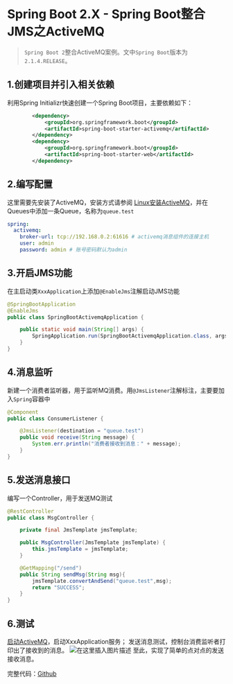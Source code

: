 # Spring Boot 2.X - Spring Boot整合JMS之ActiveMQ
> `Spring Boot 2`整合ActiveMQ案例。文中`Spring Boot`版本为`2.1.4.RELEASE`。

## 1.创建项目并引入相关依赖
利用Spring Initializr快速创建一个Spring Boot项目，主要依赖如下：

```xml
        <dependency>
            <groupId>org.springframework.boot</groupId>
            <artifactId>spring-boot-starter-activemq</artifactId>
        </dependency>
        <dependency>
            <groupId>org.springframework.boot</groupId>
            <artifactId>spring-boot-starter-web</artifactId>
        </dependency>
```
## 2.编写配置
这里需要先安装了ActiveMQ，安装方式请参阅 [Linux安装ActiveMQ](https://blog.csdn.net/xudc0521/article/details/89329696)，并在Queues中添加一条Queue，名称为`queue.test`
```yaml
spring:
  activemq:
    broker-url: tcp://192.168.0.2:61616 # activemq消息组件的连接主机
    user: admin
    password: admin # 账号密码默认为admin
```
## 3.开启JMS功能
在主启动类`XxxApplication`上添加`@EnableJms`注解启动JMS功能
```java
@SpringBootApplication
@EnableJms
public class SpringBootActivemqApplication {

    public static void main(String[] args) {
        SpringApplication.run(SpringBootActivemqApplication.class, args);
    }
}
```
## 4.消息监听
新建一个消费者监听器，用于监听MQ消费。用`@JmsListener`注解标注，主要要加入`Spring`容器中
```java
@Component
public class ConsumerListener {

    @JmsListener(destination = "queue.test")
    public void receive(String message) {
        System.err.println("消费者接收到消息：" + message);
    }
}
```
## 5.发送消息接口
编写一个Controller，用于发送MQ测试
```java
@RestController
public class MsgController {

    private final JmsTemplate jmsTemplate;

    public MsgController(JmsTemplate jmsTemplate) {
        this.jmsTemplate = jmsTemplate;
    }

    @GetMapping("/send")
    public String sendMsg(String msg){
        jmsTemplate.convertAndSend("queue.test",msg);
        return "SUCCESS";
    }
}
```
## 6.测试
[启动ActiveMQ](https://blog.csdn.net/xudc0521/article/details/89329696)，启动XxxApplication服务；
发送消息测试，控制台消费监听者打印出了接收到的消息。
![在这里插入图片描述](https://img-blog.csdnimg.cn/20190416145756923.png?x-oss-process=image/watermark,type_ZmFuZ3poZW5naGVpdGk,shadow_10,text_aHR0cHM6Ly9ibG9nLmNzZG4ubmV0L0UwOTYyMDEyNg==,size_16,color_FFFFFF,t_70)
至此，实现了简单的点对点的发送接收消息。

完整代码：[Github](https://github.com/xudc0521/spring-boot-v2/tree/master/spring-boot-v2-jms-activemq)